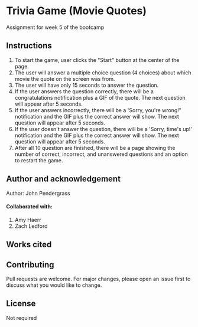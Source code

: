 # Trivia Game (Movie Quotes)
Assignment for week 5 of the bootcamp

## Instructions
1. To start the game, user clicks the "Start" button at the center of the page. 
2. The user will answer a multiple choice question (4 choices) about which movie the quote on the screen was from.
3. The user will have only 15 seconds to answer the question. 
4. If the user answers the question correctly, there will be a congratulations notification plus a GIF of the quote. The next question will appear after 5 seconds. 
5. If the user answers incorrectly, there will be a 'Sorry, you're wrong!" notification and the GIF plus the correct answer will show. The next question will appear after 5 seconds. 
6. If the user doesn't answer the question, there will be a 'Sorry, time's up!' notification and the GIF plus the correct answer will show. The next question will appear after 5 seconds. 
7. After all 10 question are finished, there will be a page showing the number of correct, incorrect, and unanswered questions and an option to restart the game. 

## Author and acknowledgement
Author: John Pendergrass

#### Collaborated with:
1. Amy Haerr
2. Zach Ledford

## Works cited



## Contributing
Pull requests are welcome. For major changes, please open an issue first to discuss what you would like to change. 

## License
Not required

